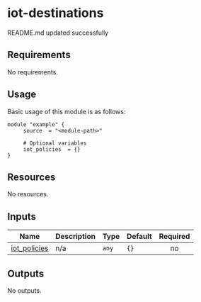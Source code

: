 # iot-destinations

<!-- BEGINNING OF PRE-COMMIT-TERRAFORM DOCS HOOK -->
README.md updated successfully
<!-- END OF PRE-COMMIT-TERRAFORM DOCS HOOK -->

<!-- BEGIN_AUTOMATED_TF_DOCS_BLOCK -->
## Requirements

No requirements.
## Usage
Basic usage of this module is as follows:
```hcl
module "example" {
  	 source  = "<module-path>"
  
	 # Optional variables
  	 iot_policies  = {}
}
```
## Resources

No resources.
## Inputs

| Name | Description | Type | Default | Required |
|------|-------------|------|---------|:--------:|
| <a name="input_iot_policies"></a> [iot\_policies](#input\_iot\_policies) | n/a | `any` | `{}` | no |
## Outputs

No outputs.
<!-- END_AUTOMATED_TF_DOCS_BLOCK -->